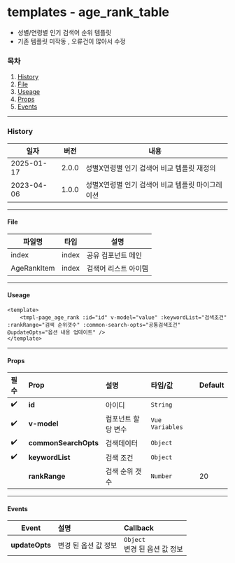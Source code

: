 # templates - age_rank_table

-   성별/연령별 인기 검색어 순위 템플릿
-   기존 템플릿 미작동 , 오류건이 많아서 수정

### 목차

1. [History](#history)
2. [File](#file)
3. [Useage](#useage)
4. [Props](#props)
5. [Events](#events)

---

### History

| 일자       | 버전  | 내용                                             |
| ---------- | ----- | ------------------------------------------------ |
| 2025-01-17 | 2.0.0 | 성별X연령별 인기 검색어 비교 템플릿 재정의       |
| 2023-04-06 | 1.0.0 | 성별X연령별 인기 검색어 비교 템플릿 마이그레이션 |

---

#### File

| 파일명      | 타입  | 설명                 |
| ----------- | ----- | -------------------- |
| index       | index | 공유 컴포넌트 메인   |
| AgeRankItem | index | 검색어 리스트 아이템 |

---

#### Useage

```vue
<template>
    <tmpl-page_age_rank :id="id" v-model="value" :keywordList="검색조건" :rankRange="검색 순위갯수" :common-search-opts="공통검색조건" @updateOpts="옵션 내용 업데이트" />
</template>
```

---

#### Props

| 필수               | Prop                 | 설명               | 타입/값         | Default |
| :----------------- | :------------------- | :----------------- | :-------------- | :------ |
| :heavy_check_mark: | **id**               | 아이디             | `String`        |         |
| :heavy_check_mark: | **v-model**          | 컴포넌트 할당 변수 | `Vue Variables` |         |
| :heavy_check_mark: | **commonSearchOpts** | 검색데이터         | `Object`        |         |
| :heavy_check_mark: | **keywordList**      | 검색 조건          | `Object`        |         |
|                    | **rankRange**        | 검색 순위 갯수     | `Number`        | 20      |

---

#### Events

|     Event      | 설명                 | Callback                         |
| :------------: | :------------------- | :------------------------------- |
| **updateOpts** | 변경 된 옵션 값 정보 | `Object`<br>변경 된 옵션 값 정보 |
